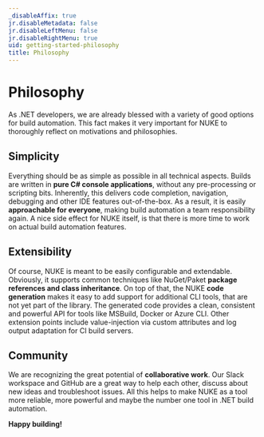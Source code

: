```yaml
---
_disableAffix: true
jr.disableMetadata: false
jr.disableLeftMenu: false
jr.disableRightMenu: true
uid: getting-started-philosophy
title: Philosophy
---
```


# Philosophy

As .NET developers, we are already blessed with a variety of good options for build automation. This fact makes it very important for NUKE to thoroughly reflect on motivations and philosophies.

## Simplicity

Everything should be as simple as possible in all technical aspects. Builds are written in **pure C# console applications**, without any pre-processing or scripting bits. Inherently, this delivers code completion, navigation, debugging and other IDE features out-of-the-box. As a result, it is easily **approachable for everyone**, making build automation a team responsibility again. A nice side effect for NUKE itself, is that there is more time to work on actual build automation features.

## Extensibility

Of course, NUKE is meant to be easily configurable and extendable. Obviously, it supports common techniques like NuGet/Paket **package references and class inheritance**. On top of that, the NUKE **code generation** makes it easy to add support for additional CLI tools, that are not yet part of the library. The generated code provides a clean, consistent and powerful API for tools like MSBuild, Docker or Azure CLI. Other extension points include value-injection via custom attributes and log output adaptation for CI build servers.

## Community

We are recognizing the great potential of **collaborative work**. Our Slack workspace and GitHub are a great way to help each other, discuss about new ideas and troubleshoot issues. All this helps to make NUKE as a tool more reliable, more powerful and maybe the number one tool in .NET build automation.

**Happy building!**
